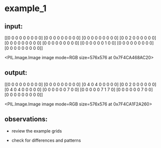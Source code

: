 # example_1

## input:

[[0 0 0 0 0 0 0 0 0]
 [0 0 0 0 0 0 0 0 0]
 [0 0 0 0 0 0 0 0 0]
 [0 0 2 0 0 0 0 0 0]
 [0 0 0 0 0 0 0 0 0]
 [0 0 0 0 0 0 0 0 0]
 [0 0 0 0 0 0 1 0 0]
 [0 0 0 0 0 0 0 0 0]
 [0 0 0 0 0 0 0 0 0]]


<PIL.Image.Image image mode=RGB size=576x576 at 0x7F4CA468AC20>


## output:

[[0 0 0 0 0 0 0 0 0]
 [0 0 0 0 0 0 0 0 0]
 [0 4 0 4 0 0 0 0 0]
 [0 0 2 0 0 0 0 0 0]
 [0 4 0 4 0 0 0 0 0]
 [0 0 0 0 0 0 7 0 0]
 [0 0 0 0 0 7 1 7 0]
 [0 0 0 0 0 0 7 0 0]
 [0 0 0 0 0 0 0 0 0]]


<PIL.Image.Image image mode=RGB size=576x576 at 0x7F4CA1F2A260>


## observations:

- review the example grids

- check for differences and patterns

